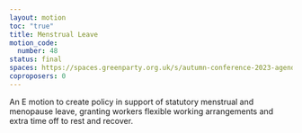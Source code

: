```yaml
---
layout: motion
toc: "true"
title: Menstrual Leave
motion_code:
  number: 48
status: final
spaces: https://spaces.greenparty.org.uk/s/autumn-conference-2023-agenda-forum/post/post/view?id=11066
coproposers: 0
---
```

An E motion to create policy in support of statutory menstrual and menopause leave, granting workers flexible working arrangements and extra time off to rest and recover.